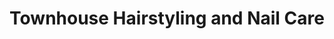 ---
title: "Townhouse Hairstyling and Nail Care"
url: /nashua/townhouse-hairstyling-and-nail-care/
shop: Friseur
---